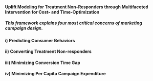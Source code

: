 #### Uplift Modeling for Treatment Non-Responders through Multifaceted Intervention for Cost- and Time-Optimization
##### This framework explains four most critical concerns of marketing campaign design.

#### i) Predicting Consumer Behaviors 
#### ii) Converting Treatment Non-responders
#### iii) Minimizing Conversion Time Gap
#### iv) Minimizing Per Capita Campaign Expenditure
